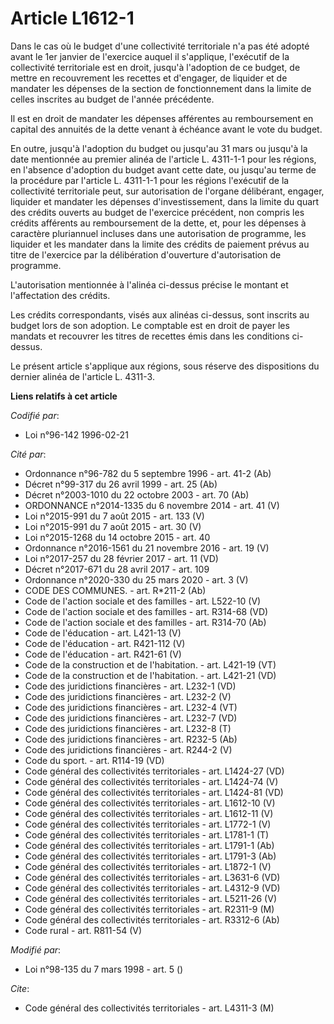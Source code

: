 # Article L1612-1

Dans le cas où le budget d'une collectivité territoriale n'a pas été adopté avant le 1er janvier de l'exercice auquel il
s'applique, l'exécutif de la collectivité territoriale est en droit, jusqu'à l'adoption de ce budget, de mettre en
recouvrement les recettes et d'engager, de liquider et de mandater les dépenses de la section de fonctionnement dans la
limite de celles inscrites au budget de l'année précédente.

Il est en droit de mandater les dépenses afférentes au remboursement en capital des annuités de la dette venant à échéance
avant le vote du budget.

En outre, jusqu'à l'adoption du budget ou jusqu'au 31 mars ou jusqu'à la date mentionnée au premier alinéa de l'article L.
4311-1-1 pour les régions, en l'absence d'adoption du budget avant cette date, ou jusqu'au terme de la procédure par
l'article L. 4311-1-1 pour les régions l'exécutif de la collectivité territoriale peut, sur autorisation de l'organe
délibérant, engager, liquider et mandater les dépenses d'investissement, dans la limite du quart des crédits ouverts au
budget de l'exercice précédent, non compris les crédits afférents au remboursement de la dette, et, pour les dépenses à
caractère pluriannuel incluses dans une autorisation de programme, les liquider et les mandater dans la limite des crédits de
paiement prévus au titre de l'exercice par la délibération d'ouverture d'autorisation de programme.

L'autorisation mentionnée à l'alinéa ci-dessus précise le montant et l'affectation des crédits.

Les crédits correspondants, visés aux alinéas ci-dessus, sont inscrits au budget lors de son adoption. Le comptable est en
droit de payer les mandats et recouvrer les titres de recettes émis dans les conditions ci-dessus.

Le présent article s'applique aux régions, sous réserve des dispositions du dernier alinéa de l'article L. 4311-3.

**Liens relatifs à cet article**

_Codifié par_:

  - Loi n°96-142 1996-02-21

_Cité par_:

  - Ordonnance n°96-782 du 5 septembre 1996 - art. 41-2 (Ab)
  - Décret n°99-317 du 26 avril 1999 - art. 25 (Ab)
  - Décret n°2003-1010 du 22 octobre 2003 - art. 70 (Ab)
  - ORDONNANCE n°2014-1335 du 6 novembre 2014 - art. 41 (V)
  - Loi n°2015-991 du 7 août 2015 - art. 133 (V)
  - Loi n°2015-991 du 7 août 2015 - art. 30 (V)
  - Loi n°2015-1268 du 14 octobre 2015 - art. 40
  - Ordonnance n°2016-1561 du 21 novembre 2016 - art. 19 (V)
  - Loi n°2017-257 du 28 février 2017 - art. 11 (VD)
  - Décret n°2017-671 du 28 avril 2017 - art. 109
  - Ordonnance n°2020-330 du 25 mars 2020 - art. 3 (V)
  - CODE DES COMMUNES. - art. R*211-2 (Ab)
  - Code de l'action sociale et des familles - art. L522-10 (V)
  - Code de l'action sociale et des familles - art. R314-68 (VD)
  - Code de l'action sociale et des familles - art. R314-70 (Ab)
  - Code de l'éducation - art. L421-13 (V)
  - Code de l'éducation - art. R421-112 (V)
  - Code de l'éducation - art. R421-61 (V)
  - Code de la construction et de l'habitation. - art. L421-19 (VT)
  - Code de la construction et de l'habitation. - art. L421-21 (VD)
  - Code des juridictions financières - art. L232-1 (VD)
  - Code des juridictions financières - art. L232-2 (V)
  - Code des juridictions financières - art. L232-4 (VT)
  - Code des juridictions financières - art. L232-7 (VD)
  - Code des juridictions financières - art. L232-8 (T)
  - Code des juridictions financières - art. R232-5 (Ab)
  - Code des juridictions financières - art. R244-2 (V)
  - Code du sport. - art. R114-19 (VD)
  - Code général des collectivités territoriales - art. L1424-27 (VD)
  - Code général des collectivités territoriales - art. L1424-74 (V)
  - Code général des collectivités territoriales - art. L1424-81 (VD)
  - Code général des collectivités territoriales - art. L1612-10 (V)
  - Code général des collectivités territoriales - art. L1612-11 (V)
  - Code général des collectivités territoriales - art. L1772-1 (V)
  - Code général des collectivités territoriales - art. L1781-1 (T)
  - Code général des collectivités territoriales - art. L1791-1 (Ab)
  - Code général des collectivités territoriales - art. L1791-3 (Ab)
  - Code général des collectivités territoriales - art. L1872-1 (V)
  - Code général des collectivités territoriales - art. L3631-6 (VD)
  - Code général des collectivités territoriales - art. L4312-9 (VD)
  - Code général des collectivités territoriales - art. L5211-26 (V)
  - Code général des collectivités territoriales - art. R2311-9 (M)
  - Code général des collectivités territoriales - art. R3312-6 (Ab)
  - Code rural - art. R811-54 (V)

_Modifié par_:

  - Loi n°98-135 du 7 mars 1998 - art. 5 ()

_Cite_:

  - Code général des collectivités territoriales - art. L4311-3 (M)
